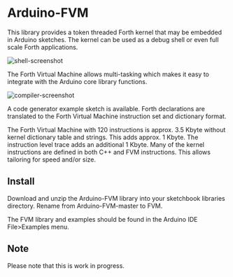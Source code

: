 # Arduino-FVM

This library provides a token threaded Forth kernel that may be
embedded in Arduino sketches. The kernel can be used as a debug
shell or even full scale Forth applications.

![shell-screenshot](https://dl.dropboxusercontent.com/u/993383/Cosa/screenshots/Screenshot%20from%202016-12-30%2020-40-06.png)

The Forth Virtual Machine allows multi-tasking which makes it easy to
integrate with the Arduino core library functions.

![compiler-screenshot](https://dl.dropboxusercontent.com/u/993383/Cosa/screenshots/Screenshot%20from%202017-01-01%2016-54-07.png)

A code generator example sketch is available. Forth declarations are
translated to the Forth Virtual Machine instruction set and dictionary
format.

The Forth Virtual Machine with 120 instructions is approx. 3.5 Kbyte without
kernel dictionary table and strings. This adds approx. 1 Kbyte. The
instruction level trace adds an additional 1 Kbyte. Many of the kernel
instructions are defined in both C++ and FVM instructions. This allows
tailoring for speed and/or size.

## Install

Download and unzip the Arduino-FVM library into your sketchbook
libraries directory. Rename from Arduino-FVM-master to FVM.

The FVM library and examples should be found in the Arduino IDE
File>Examples menu.

## Note

Please note that this is work in progress.
